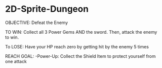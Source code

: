 # 2D-Sprite-Dungeon

OBJECTIVE: Defeat the Enemy

TO WIN: Collect all 3 Power Gems AND the sword. Then, attack the enemy to win.

To LOSE: Have your HP reach zero by getting hit by the enemy 5 times

REACH GOAL:
	-Power-Up: Collect the Shield Item to protect yourself from one attack  
